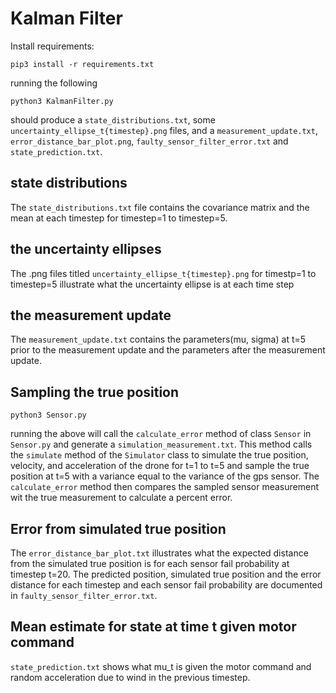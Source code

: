 # Kalman Filter
Install requirements:
```
pip3 install -r requirements.txt
```
running the following
```
python3 KalmanFilter.py
```
should produce a `state_distributions.txt`, some `uncertainty_ellipse_t{timestep}.png` files, and a `measurement_update.txt`, `error_distance_bar_plot.png`, `faulty_sensor_filter_error.txt` and `state_prediction.txt`.
## state distributions
The `state_distributions.txt` file contains the covariance matrix and the mean at each timestep for timestep=1 to timestep=5. 

## the uncertainty ellipses
The .png files titled `uncertainty_ellipse_t{timestep}.png` for timestp=1 to timestep=5 illustrate what the uncertainty ellipse is at each time step

## the measurement update
The `measurement_update.txt` contains the parameters(mu, sigma) at t=5 prior to the measurement update and the parameters after the measurement update.

## Sampling the true position
```
python3 Sensor.py
```
running the above will call the `calculate_error` method of class `Sensor` in `Sensor.py` and generate a `simulation_measurement.txt`. This method calls the `simulate` method of the `Simulator` class to simulate the true position, velocity, and acceleration of the drone for t=1 to t=5 and sample the true position at t=5 with a variance equal to the variance of the gps sensor. The `calculate_error` method then compares the sampled sensor measurement wit the true measurement to calculate a percent error.

## Error from simulated true position
The `error_distance_bar_plot.txt` illustrates what the expected distance from the simulated true position is for each sensor fail probability at timestep t=20. The predicted position, simulated true position and the error distance for each timestep and each sensor fail probability are documented in `faulty_sensor_filter_error.txt`.

## Mean estimate for state at time t given motor command
`state_prediction.txt` shows what mu_t is given the motor command and random acceleration due to wind in the previous timestep.
